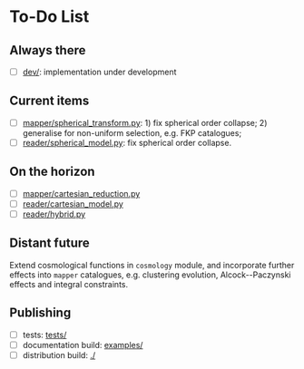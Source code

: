 # To-Do List

## Always there

- [ ] [dev/](./dev/): implementation under development

## Current items

- [ ] [mapper/spherical_transform.py](./harmonia/mapper/spherical_transform.py):
      1) fix spherical order collapse; 2) generalise for non-uniform selection,
      e.g. FKP catalogues;
- [ ] [reader/spherical_model.py](./harmonia/reader/spherical_model.py):
      fix spherical order collapse.

## On the horizon

- [ ] [mapper/cartesian_reduction.py](./harmonia/mapper/cartesian_reduction.py)
- [ ] [reader/cartesian_model.py](./harmonia/reader/cartesian_model.py)
- [ ] [reader/hybrid.py](./harmonia/reader/hybrid.py)

## Distant future

Extend cosmological functions in ``cosmology`` module, and incorporate further
effects into ``mapper`` catalogues, e.g. clustering evolution,
Alcock--Paczynski effects and integral constraints.

## Publishing

- [ ] tests: [tests/](./tests/)
- [ ] documentation build: [examples/](./examples/)
- [ ] distribution build: [./](./)
